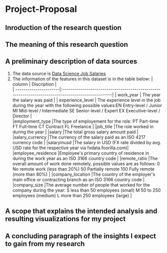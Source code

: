# Project-Proposal
## Inroduction of the research question

## The meaning of this research question
## A preliminary description of data sources
1. The data source is [Data Science Job Salaries](https://www.kaggle.com/datasets/ruchi798/data-science-job-salaries)
2. The information of the features in this dataset is in the table below:
| column                | Discription                                                                                        |  
| ----------------------|:--------------------------------------------------------------------------------------------------:|
| work_year             | The year the salary was paid                                                                       |
| experience_level      | The experience level in the job during the year with the following possible values:EN Entry-level / Junior MI Mid-level / Intermediate SE                            Senior-level / Expert EX Executive-level / Director                                                   |       
|employment_type        |The type of employement for the role: PT Part-time FT Full-time CT Contract FL Freelance            |
|job_title              |The role worked in during the year                                                                  |
|salary                 |The total gross salary amount paid                                                                  |
|salary_currency        |The currency of the salary paid as an ISO 4217 currency code                                        |
|salaryinusd            |The salary in USD (FX rate divided by avg. USD rate for the respective year via fxdata.foorilla.com)|
|employee_residence     |Employee's primary country of residence in during the work year as an ISO 3166 country code         |
|remote_ratio           |The overall amount of work done remotely, possible values are as follows: 0 No remote work (less than 20%) 50 Partially remote 100 Fully                                remote (more than 80%)                                                                              |
|company_location       |The country of the employer's main office or contracting branch as an ISO 3166 country code         |
|company_size           |The average number of people that worked for the company during the year: S less than 50 employees (small) M 50 to 250 employees (medium) L                            more than 250 employees (large)                                                                     |
## A scope that explains the intended analysis and resulting visualizations for my project
## A concluding paragraph of the insights I expect to gain from my research
